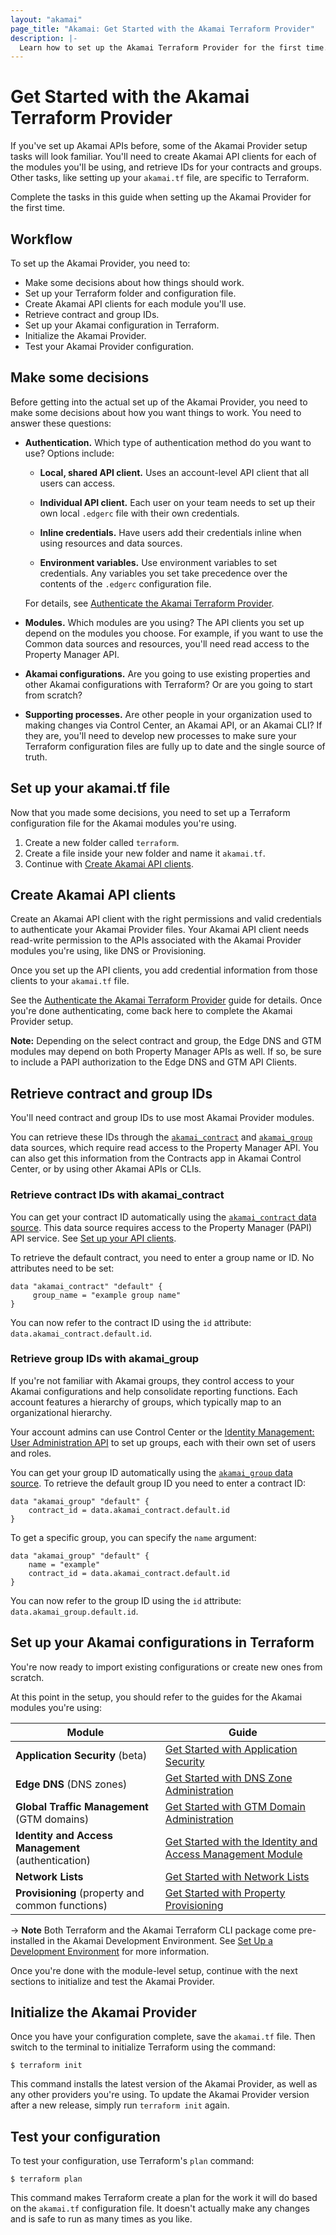 ```yaml
---
layout: "akamai"
page_title: "Akamai: Get Started with the Akamai Terraform Provider"
description: |-
  Learn how to set up the Akamai Terraform Provider for the first time.
---
```


# Get Started with the Akamai Terraform Provider

If you've set up Akamai APIs before, some of the Akamai Provider 
setup tasks will look familiar. You'll need to create Akamai API clients 
for each of the modules you'll be using, and retrieve IDs for your contracts 
and groups. Other tasks, like setting up your `akamai.tf` file, are 
specific to Terraform.

Complete the tasks in this guide when setting up the Akamai
Provider for the first time.

## Workflow 

To set up the Akamai Provider, you need to:

* Make some decisions about how things should work.
* Set up your Terraform folder and configuration file.
* Create Akamai API clients for each module you'll use.
* Retrieve contract and group IDs.
* Set up your Akamai configuration in Terraform.
* Initialize the Akamai Provider.
* Test your Akamai Provider configuration.

## Make some decisions 

Before getting into the actual set up of the Akamai Provider, you need
to make some decisions about how you want things to work. You need to
answer these questions:

* **Authentication.** Which type of authentication method do you want to use? Options include:

  * **Local, shared API client.** Uses an account-level API client that all users can access.
  
  * **Individual API client.** Each user on your team needs to set up their own local `.edgerc` file with their own credentials.
  
  * **Inline credentials.** Have users add their credentials inline when using resources and data sources.
  
  * **Environment variables.** Use environment variables to set credentials. Any variables you set take precedence over the contents of the `.edgerc` configuration file.

  For details, see [Authenticate the Akamai Terraform Provider](../guides/akamai_provider_auth.md).

* **Modules.** Which modules are you using? The API clients you set up depend on the modules you choose. For example, if you want to use the Common data sources and resources, you'll need read access to the Property Manager API. 

* **Akamai configurations.** Are you going to use existing properties and other Akamai configurations with Terraform? Or are you going to start from scratch?

* **Supporting processes.** Are other people in your organization used to making changes via Control Center, an Akamai API, or an Akamai CLI? If they are, you'll need to develop new processes to make sure your Terraform configuration files are fully up to date and the single source of truth.

## Set up your akamai.tf file

Now that you made some decisions, you need to set up a Terraform configuration file for the Akamai modules you're using.

1. Create a new folder called `terraform`.
2. Create a file inside your new folder and name it `akamai.tf`.
3. Continue with [Create Akamai API clients](#create-akamai-api-clients).

## Create Akamai API clients

Create an Akamai API client with the right permissions and valid credentials to authenticate your Akamai Provider files. Your Akamai API client needs read-write permission to the APIs associated with the Akamai Provider modules you're using, like DNS or Provisioning.

Once you set up the API clients, you add credential information from those clients to your `akamai.tf` file.

See the [Authenticate the Akamai Terraform Provider](../guides/akamai_provider_auth.md)
guide for details. Once you're done authenticating, come back here to complete 
the Akamai Provider setup.

**Note:** Depending on the select contract and group, the Edge DNS and GTM modules may depend on both Property Manager APIs as well. If so, be sure to include a PAPI authorization to the Edge DNS and GTM API Clients.

## Retrieve contract and group IDs

You'll need contract and group IDs to use most Akamai Provider modules. 

You can retrieve these IDs through the [`akamai_contract`](../data-sources/property_contract.md) and
[`akamai_group`](../data-sources/property_group.md) data sources, which require read access to the Property Manager API. You can also get this information from the Contracts app in Akamai
Control Center, or by using other Akamai APIs or CLIs.

### Retrieve contract IDs with akamai_contract

You can get your contract ID automatically using the [`akamai_contract` data source](../data-sources/property_contract.md). This data source requires access to the Property Manager (PAPI) API service. See [Set up your API clients](../guides/akamai_provider_auth.md#set-up-your-api-clients).

To retrieve the default contract, you need to enter a group name or ID. No attributes need to be set:

```hcl
data "akamai_contract" "default" {
     group_name = "example group name"
}
```

You can now refer to the contract ID using the `id` attribute: `data.akamai_contract.default.id`.

### Retrieve group IDs with akamai_group

If you're not familiar with Akamai groups, they control access to your
Akamai configurations and help consolidate reporting functions. Each account
 features a hierarchy of groups, which typically map to an organizational hierarchy.

Your account admins can use Control Center or the [Identity Management: User Administration API](https://developer.akamai.com/en-us/api/core_features/identity_management_user_admin/v2.html)
to set up groups, each with their own set of users and roles.

You can get your group ID automatically using the [`akamai_group` data source](../data-sources/property_group.md). To retrieve the default group ID you need to enter a contract ID:


```hcl
data "akamai_group" "default" {
	contract_id = data.akamai_contract.default.id
}
``` 

To get a specific group, you can specify the `name` argument:

```hcl
data "akamai_group" "default" {
	name = "example"
	contract_id = data.akamai_contract.default.id
}
```

You can now refer to the group ID using the `id` attribute: `data.akamai_group.default.id`.

## Set up your Akamai configurations in Terraform

You're now ready to import existing configurations or create new ones from scratch.

At this point in the setup, you should refer to the guides for the Akamai modules you're using:

| **Module** | **Guide** |
|------------|------------|
| **Application Security** (beta) | [Get Started with Application Security](https://registry.terraform.io/providers/akamai/akamai/latest/docs/guides/get_started_appsec) |
| **Edge DNS** (DNS zones) | [Get Started with DNS Zone Administration](https://registry.terraform.io/providers/akamai/akamai/latest/docs/guides/get_started_dns_zone) | 
| **Global Traffic Management** (GTM domains) | [Get Started with GTM Domain Administration](https://registry.terraform.io/providers/akamai/akamai/latest/docs/guides/get_started_gtm_domain) | 
| **Identity and Access Management** (authentication) | [Get Started with the Identity and Access Management Module](https://registry.terraform.io/providers/akamai/akamai/latest/docs/guides/get_started_iam) |
| **Network Lists** | [Get Started with Network Lists](https://registry.terraform.io/providers/akamai/akamai/latest/docs/guides/get_started_networklists) |
| **Provisioning** (property and common functions) | [Get Started with Property Provisioning](https://registry.terraform.io/providers/akamai/akamai/latest/docs/guides/get_started_property) |

-> **Note** Both Terraform and the Akamai Terraform CLI package come
pre-installed in the Akamai Development Environment. See [Set Up a Development Environment](https://developer.akamai.com/blog/2020/05/26/set-development-environment) for more information.

Once you're done with the module-level setup, continue with the next
sections to initialize and test the Akamai Provider.

## Initialize the Akamai Provider

Once you have your configuration complete, save the `akamai.tf` file. Then
switch to the terminal to initialize Terraform using the command:

`$ terraform init`

This command installs the latest version of the Akamai Provider, as well
as any other providers you're using. To update
the Akamai Provider version after a new release, simply run `terraform
init` again.

## Test your configuration

To test your configuration, use Terraform's `plan` command:

`$ terraform plan`

This command makes Terraform create a plan for the work it will do
based on the `akamai.tf` configuration file. It doesn't actually make any changes
and is safe to run as many times as you like.
